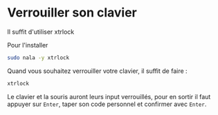 # Verrouiller son clavier

Il suffit d'utiliser xtrlock

Pour l'installer

```bash
sudo nala -y xtrlock
```

Quand vous souhaitez verrouiller votre clavier, il suffit de faire :

```bash
xtrlock
```

Le clavier et la souris auront leurs input verrouillés, pour en sortir il faut appuyer sur `Enter`, taper son code personnel et confirmer avec `Enter`.
